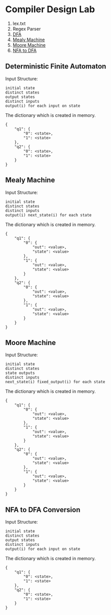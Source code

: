 Compiler Design Lab
=====

1. lex.txt
2. Regex Parser
3. [DFA](#dfa)
4. [Mealy Machine](#mealy)
5. [Moore Machine](#moore)
6. [NFA to DFA](#nfa2dfa)


## <a name="dfa"></a> Deterministic Finite Automaton

Input Structure:

```
initial state
distinct states
output states
distinct inputs
output(i) for each input on state
```

The dictionary which is created in memory.

```
{
    "q1": {
        "0": <state>,
        "1": <state>
    },
    "q2": {
        "0": <state>,
        "1": <state>
    }
}
```


## <a name="mealy"></a> Mealy Machine

Input Structure:

```
initial state
distinct states
distinct inputs
output(i) next_state(i) for each state
```

The dictionary which is created in memory.

```
{
    "q1": {
        "0": {
            "out": <value>,
            "state": <value>
        },
        "1": {
            "out": <value>,
            "state": <value>
        }
    },
    "q2": {
        "0": {
            "out": <value>,
            "state": <value>
        },
        "1": {
            "out": <value>,
            "state": <value>
        }
    }
}
```

## <a name="moore"></a> Moore Machine

Input Structure:

```
initial state
distinct states
state outputs
distinct inputs
next_state(i) fixed_output(i) for each state
```

The dictionary which is created in memory.

```
{
    "q1": {
        "0": {
            "out": <value>,
            "state": <value>
        },
        "1": {
            "out": <value>,
            "state": <value>
        }
    },
    "q2": {
        "0": {
            "out": <value>,
            "state": <value>
        },
        "1": {
            "out": <value>,
            "state": <value>
        }
    }
}
```

## <a name="nfa2dfa"></a> NFA to DFA Conversion

Input Structure:

```
initial state
distinct states
output states
distinct inputs
output(i) for each input on state
```

The dictionary which is created in memory.

```
{
    "q1": {
        "0": <state>,
        "1": <state>
    },
    "q2": {
        "0": <state>,
        "1": <state>
    }
}
```


